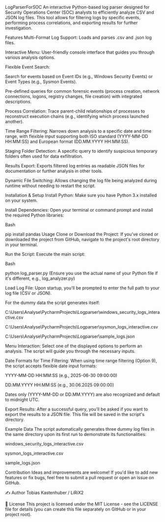 LogParserForSOC
An interactive Python-based log parser designed for Security Operations Center (SOC) analysts to efficiently analyze CSV and JSON log files. This tool allows for filtering logs by specific events, performing process correlations, and exporting results for further investigation.

Features
Multi-Format Log Support: Loads and parses .csv and .json log files.

Interactive Menu: User-friendly console interface that guides you through various analysis options.

Flexible Event Search:

Search for events based on Event IDs (e.g., Windows Security Events) or Event Types (e.g., Sysmon Events).

Pre-defined queries for common forensic events (process creation, network connections, logons, registry changes, file creation) with integrated descriptions.

Process Correlation: Trace parent-child relationships of processes to reconstruct execution chains (e.g., identifying which process launched another).

Time Range Filtering: Narrows down analysis to a specific date and time range, with flexible input supporting both ISO standard (YYYY-MM-DD HH:MM:SS) and European format (DD.MM.YYYY HH:MM:SS).

Staging Folder Detection: A specific query to identify suspicious temporary folders often used for data exfiltration.

Results Export: Exports filtered log entries as readable JSON files for documentation or further analysis in other tools.

Dynamic File Switching: Allows changing the log file being analyzed during runtime without needing to restart the script.

Installation & Setup
Install Python: Make sure you have Python 3.x installed on your system.

Install Dependencies: Open your terminal or command prompt and install the required Python libraries:

Bash

pip install pandas
Usage
Clone or Download the Project:
If you've cloned or downloaded the project from GitHub, navigate to the project's root directory in your terminal.

Run the Script:
Execute the main script:

Bash

python log_parser.py
(Ensure you use the actual name of your Python file if it's different, e.g., log_analyzer.py)

Load Log File:
Upon startup, you'll be prompted to enter the full path to your log file (CSV or JSON).

For the dummy data the script generates itself:

C:\Users\Analyse\PycharmProjects\Logparser\windows_security_logs_interactive.csv

C:\Users\Analyse\PycharmProjects\Logparser\sysmon_logs_interactive.csv

C:\Users\Analyse\PycharmProjects\Logparser\sample_logs.json

Menu Interaction:
Select one of the displayed options to perform an analysis. The script will guide you through the necessary inputs.

Date Formats for Time Filtering:
When using time range filtering (Option 9), the script accepts flexible date input formats:

YYYY-MM-DD HH:MM:SS (e.g., 2025-06-30 09:00:00)

DD.MM.YYYY HH:MM:SS (e.g., 30.06.2025 09:00:00)

Dates only (YYYY-MM-DD or DD.MM.YYYY) are also recognized and default to midnight UTC.

Export Results:
After a successful query, you'll be asked if you want to export the results to a JSON file. This file will be saved in the script's directory.

Example Data
The script automatically generates three dummy log files in the same directory upon its first run to demonstrate its functionalities:

windows_security_logs_interactive.csv

sysmon_logs_interactive.csv

sample_logs.json

Contribution
Ideas and improvements are welcome! If you'd like to add new features or fix bugs, feel free to submit a pull request or open an issue on GitHub.

✍️ Author
Tobias Kastenhuber / LiRiX2

📄 License
This project is licensed under the MIT License - see the LICENSE file for details (you can create this file separately on GitHub or in your project root).
